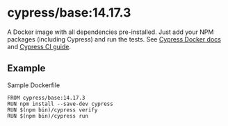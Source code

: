 <!-- WARNING: this file was autogenerated by generate-base-image.js -->
# cypress/base:14.17.3

A Docker image with all dependencies pre-installed.
Just add your NPM packages (including Cypress) and run the tests.
See [Cypress Docker docs](https://on.cypress.io/docker) and
[Cypress CI guide](https://on.cypress.io/ci).

## Example

Sample Dockerfile

```
FROM cypress/base:14.17.3
RUN npm install --save-dev cypress
RUN $(npm bin)/cypress verify
RUN $(npm bin)/cypress run
```
